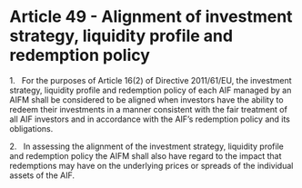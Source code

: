 # Article 49 - Alignment of investment strategy, liquidity profile and redemption policy


1.   For the purposes of Article 16(2) of Directive 2011/61/EU, the investment strategy, liquidity profile and redemption policy of each AIF managed by an AIFM shall be considered to be aligned when investors have the ability to redeem their investments in a manner consistent with the fair treatment of all AIF investors and in accordance with the AIF’s redemption policy and its obligations.

2.   In assessing the alignment of the investment strategy, liquidity profile and redemption policy the AIFM shall also have regard to the impact that redemptions may have on the underlying prices or spreads of the individual assets of the AIF.
